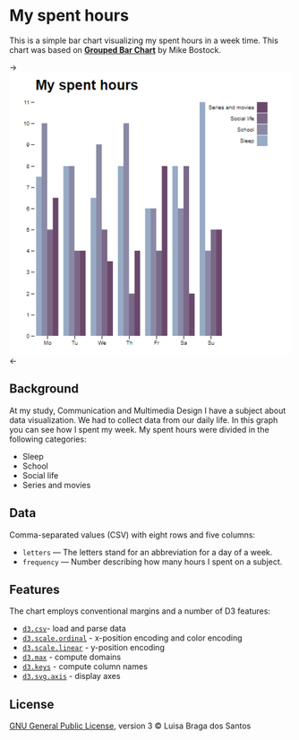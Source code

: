 # My spent hours
This is a simple bar chart visualizing my spent hours in a week time. This chart was based on [**Grouped Bar Chart**](https://bl.ocks.org/mbostock/3887051) by Mike Bostock.

->![Alt text](preview.png)<-



## Background 
At my study, Communication and Multimedia Design I have a subject about data visualization. We had to collect data from our daily life. In this graph you can see how I spent my week. My spent hours were divided in the following categories:
* Sleep
* School
* Social life
* Series and movies

## Data 
Comma-separated values (CSV) with eight rows and five columns:
* `letters` — The letters stand for an abbreviation  for a day of a week. 
* `frequency` — Number describing how many hours I spent on a subject.

## Features 
The chart employs conventional margins and a number of D3 features:

* [`d3.csv`](https://github.com/d3/d3-request/blob/master/README.md#csv)- load and parse data
* [`d3.scale.ordinal`](https://github.com/d3/d3-scale/blob/master/README.md#scaleOrdinal) - x-position encoding and color encoding
* [`d3.scale.linear`](https://github.com/d3/d3-scale/blob/master/README.md#scaleLinear) - y-position encoding
* [`d3.max`](https://github.com/d3/d3-array/blob/master/README.md#max) - compute domains
* [`d3.keys`](https://github.com/d3/d3-collection/blob/master/README.md#keys) - compute column names
* [`d3.svg.axis`](https://github.com/d3/d3-axis/blob/master/README.md#_axis) - display axes

## License 
[GNU General Public License](https://opensource.org/licenses/GPL-3.0), version 3 © Luisa Braga dos Santos
